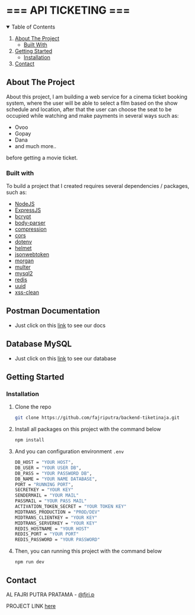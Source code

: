 <!-- TITTLE -->
<h1> === API TICKETING === </h1>


<!-- TABLE OF CONTENTS -->
<details open="open">
  <summary>Table of Contents</summary>
  <ol>
    <li>
      <a href="#about-the-project">About The Project</a>
      <ul>
        <li><a href="#built-with">Built With</a></li>
      </ul>
    </li>
    <li>
      <a href="#getting-started">Getting Started</a>
      <ul>
        <li><a href="#installation">Installation</a></li>
      </ul>
    </li>
    <li><a href="#contact">Contact</a></li>
  </ol>
</details>



<!-- ABOUT THE PROJECT -->
## About The Project

About this project, I am building a web service for a cinema ticket booking system, 
where the user will be able to select a film based on the show schedule and location, 
after that the user can choose the seat to be occupied while watching and make payments in several ways such as: 
* Ovoo
* Gopay
* Dana
* and much more..

before getting a movie ticket.

### Built with

To build a project that I created requires several dependencies / packages, such as:
* [NodeJS](https://nodejs.org)
* [ExpressJS](https://expressjs.com)
* [bcrypt](https://www.npmjs.com/package/bcrypt)
* [body-parser](https://www.npmjs.com/package/body-parser)
* [compression](https://www.npmjs.com/package/compression)
* [cors](https://www.npmjs.com/package/cors)
* [dotenv](https://www.npmjs.com/package/dotenv)
* [helmet](https://www.npmjs.com/package/helmet)
* [jsonwebtoken](https://www.npmjs.com/package/jsonwebtoken)
* [morgan](https://www.npmjs.com/package/morgan)
* [multer](https://www.npmjs.com/package/multer)
* [mysql2](https://www.npmjs.com/package/mysql2)
* [redis](https://www.npmjs.com/package/redis)
* [uuid](https://www.npmjs.com/package/uuid)
* [xss-clean](https://www.npmjs.com/package/xss-clean)

## Postman Documentation 

- Just click on this [link](https://documenter.getpostman.com/view/14847832/UUy3A6tf) to see our docs

## Database MySQL

- Just click on this [link](https://github.com/fajriputra/backend-tiketinaja/blob/main/ticketing.sql) to see our database

## Getting Started

### Installation

1. Clone the repo
   ```sh
   git clone https://github.com/fajriputra/backend-tiketinaja.git
   ```
2. Install all packages on this project with the command below 
   ```sh
   npm install
   ```
3. And you can configuration environment `.env`
   ```sh
   DB_HOST = "YOUR HOST",
   DB_USER = "YOUR USER DB",
   DB_PASS = "YOUR PASSWORD DB",
   DB_NAME = "YOUR NAME DATABASE",
   PORT = "RUNNING PORT",
   SECRETKEY = "YOUR KEY"
   SENDERMAIL = "YOUR MAIL"
   PASSMAIL = "YOUR PASS MAIL"
   ACTIVATION_TOKEN_SECRET = "YOUR TOKEN KEY"
   MIDTRANS_PRODUCTION = "PROD/DEV"
   MIDTRANS_CLIENTKEY = "YOUR KEY"
   MIDTRANS_SERVERKEY = "YOUR KEY"
   REDIS_HOSTNAME = "YOUR HOST"
   REDIS_PORT = "YOUR PORT"
   REDIS_PASSWORD = "YOUR PASSWORD"
   ```
5. Then, you can running this project with the command below 
   ```
   npm run dev
   ```
   
<!-- CONTACT -->
## Contact

AL FAJRI PUTRA PRATAMA - [@fjri.p](https://instagram.com/fjri.p)

PROJECT LINK [here](https://github.com/fajriputra/backend-tiketinaja)
